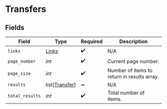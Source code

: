 # Transfers


## Fields

| Field                                             | Type                                              | Required                                          | Description                                       |
| ------------------------------------------------- | ------------------------------------------------- | ------------------------------------------------- | ------------------------------------------------- |
| `links`                                           | [Links](../../models/shared/links.md)             | :heavy_check_mark:                                | N/A                                               |
| `page_number`                                     | *int*                                             | :heavy_check_mark:                                | Current page number.                              |
| `page_size`                                       | *int*                                             | :heavy_check_mark:                                | Number of items to return in results array.       |
| `results`                                         | list[[Transfer](../../models/shared/transfer.md)] | :heavy_minus_sign:                                | N/A                                               |
| `total_results`                                   | *int*                                             | :heavy_check_mark:                                | Total number of items.                            |